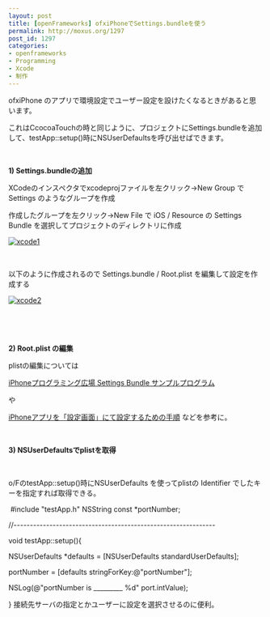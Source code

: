 ```yaml
---
layout: post
title: [openFrameworks] ofxiPhoneでSettings.bundleを使う
permalink: http://moxus.org/1297
post_id: 1297
categories: 
- openframeworks
- Programming
- Xcode
- 制作
---
```


ofxiPhone のアプリで環境設定でユーザー設定を設けたくなるときがあると思います。

これはCcocoaTouchの時と同じように、プロジェクトにSettings.bundleを追加して、testApp::setup()時にNSUserDefaultsを呼び出せばできます。

 


**1) Settings.bundleの追加**


XCodeのインスペクタでxcodeprojファイルを左クリック->New Group でSettings のようなグループを作成

作成したグループを左クリック->New File で iOS / Resource の Settings Bundle を選択してプロジェクトのディレクトリに作成


[![xcode1](http://moxus.org/wp-content/uploads/2013/07/xcode1-300x202.jpg)](http://moxus.org/wp-content/uploads/2013/07/xcode1.jpg)

 

以下のように作成されるので Settings.bundle / Root.plist を編集して設定を作成する


[![xcode2](http://moxus.org/wp-content/uploads/2013/07/xcode2-194x300.jpg)](http://moxus.org/wp-content/uploads/2013/07/xcode2.jpg)

 

 


**2) Root.plist の編集**


plistの編集については


[iPhoneプログラミング広場 Settings Bundle サンプルプログラム](https://sites.google.com/site/propicaudio/sample-code/settings-bundle-test)

や

[iPhoneアプリを「設定画面」にて設定するための手順](http://appteam.blog114.fc2.com/blog-entry-199.html)
などを参考に。

 


**3) NSUserDefaultsでplistを取得**


 

o/FのtestApp::setup()時にNSUserDefaults を使ってplistの Identifier でしたキーを指定すれば取得できる。

 #include "testApp.h"
NSString const *portNumber;

//--------------------------------------------------------------

void testApp::setup(){

  NSUserDefaults *defaults = [NSUserDefaults standardUserDefaults];

  portNumber = [defaults stringForKey:@"portNumber"];

  NSLog(@"portNumber is _________ %d" port.intValue);

}
接続先サーバの指定とかユーザーに設定を選択させるのに便利。

 

 
